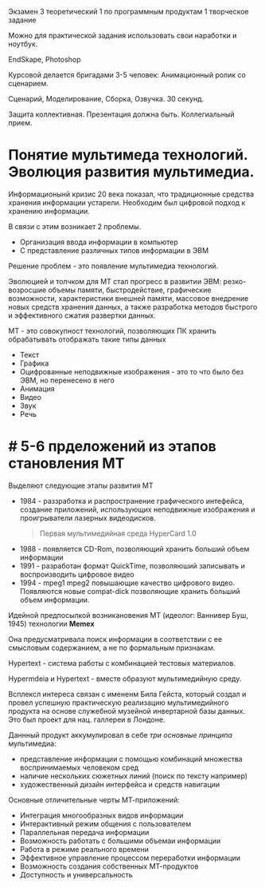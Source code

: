 Экзамен 3 теоретический
1 по программным продуктам
1 творческое задание

Можно для практической задания использовать свои наработки и ноутбук. 

EndSkape, Photoshop

Курсовой делается бригадами 3-5 человек: Анимационный ролик со сценарием. 

Сценарий, Моделирование, Сборка, Озвучка. 30 секунд. 

Защита коллективная. Презентация должна быть. Коллегиальный прием. 

# Понятие мультимеда технологий. Эволюция развития мультимедиа. 

Информационынй кризис 20 века показал, что традиционные средства хранения информации устарели. Необходим был цифровой подход к хранению информации. 

В связи с этим возникает 2 проблемы. 
- Организация ввода информации в компьютер
- С представление различных типов информации в ЭВМ

Решение проблем - это появление мультимедиа технологий. 

Эволюцией и толчком для МТ стал прогресс в развитии ЭВМ: резко-возросшие объемы памяти, быстродействие, графические возможности, характеристики внешней памяти, массовое внедрение новых средств хранения данных, а также разработка методов быстрого и эффективного сжатия развертки данных. 

МТ - это совокупност технологий, позволяющих ПК хранить обрабатывать отображать такие типы данных
- Текст
- Графика
- Оцифрованные неподвижные изображения - это то что было без ЭВМ, но перенесено в него
- Анимация
- Видео
- Звук
- Речь

# # 5-6 прделожений из этапов становления МТ

Выделяют следующие этапы развития МТ
- 1984 - раззработка и распространение графического интефейса, создание приложений, использующих неподвижные изображения и проигрыватели лазерных видеодисков. 
  > Первая мультимедийная среда HyperCard 1.0
- 1988 - появляется CD-Rom, позволяющий хранить больший объем информации 
- 1991 - разработан формат QuickTime, позволяюший записывать и воспроизводить цифровое видео 
- 1994 - mpeg1 mpeg2 повышающие качество цифрового видео. Появляются новые compat-dick позволяющие хранить больший объем информации.

Идейной предпосылкой возникановения МТ (идеолог: Ваннивер Буш, 1945)  технологии __Memex__

Она предусматривала поиск информации в соответствии с ее смысловым содержанием, а не по формальным признакам. 

Hypertext - система работы с комбинацией тестовых материалов. 

Hypermdeia и Hypertext - вместе образуют мультимедийную среду. 

Всплексл интереса связан с имененм Била Гейста, который создал и провел успешную практическую реализацию мультимедийного продукта на основе служебной музейной инвертарной базы данных. Это был проект для нац. галлереи в Лондоне. 

Даннный продукт аккумулировал в себе _три основные принципа_ мультимедиа: 
- представление информации с помощью комбинаций множества воспринимаемых человеком сред
- наличие нескольких сюжетных линий (поиск по тексту например)
- художественный дизайн интерфейса и средств навигации

Основные отличительные черты МТ-приложений: 
- Интеграция многообразных видов информации 
- Интерактивный режим общения с пользователем
- Параллельная передача информации
- Возможность работать с большими объемаи информации
- Работа в режиме реального времени
- Эффективное управление процессом переработки информации 
- Возможность создания собственных МТ-продуктов
- Доступность и универсальность
  
  

